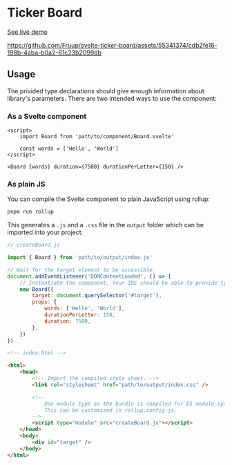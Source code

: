 # Ticker Board

[See live demo](https://svelte-ticker-board.netlify.app/)

https://github.com/Fruup/svelte-ticker-board/assets/55341374/cdb2fe16-198b-4aba-b0a2-61c23b2099db

## Usage

The privided type declarations should give enough information about library's parameters.
There are two intended ways to use the component:

### As a Svelte component

```svelte
<script>
	import Board from 'path/to/component/Board.svelte'

	const words = ['Hello', 'World']
</script>

<Board {words} duration={7500} durationPerLetter={150} />
```

### As plain JS

You can compile the Svelte component to plain JavaScript using rollup:

```bash
pnpm run rollup
```

This generates a `.js` and a `.css` file in the `output` folder which can be imported into your project:

```js
// createBoard.js

import { Board } from 'path/to/output/index.js'

// Wait for the target element to be accessible.
document.addEventListener('DOMContentLoaded', () => {
	// Instantiate the component. Your IDE should be able to provide type information here.
	new Board({
		target: document.querySelector('#target'),
		props: {
			words: ['Hello', 'World'],
			durationPerLetter: 150,
			duration: 7500,
		},
	})
})
```

```html
<!-- index.html -->

<html>
	<head>
		<!-- Import the compiled style sheet. -->
		<link rel="stylesheet" href="path/to/output/index.css" />

		<!--
			Use module type as the bundle is compiled for ES module syntax.
			This can be customized in rollup.config.js.
		-->
		<script type="module" src="createBoard.js"></script>
	</head>
	<body>
		<div id="target" />
	</body>
</html>
```
